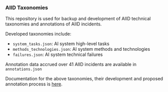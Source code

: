 ### AIID Taxonomies

This repository is used for backup and development of AIID technical taxonomies and annotations of AIID incidents.


Developed taxonomies include:
- `system_tasks.json`: AI system high-level tasks
- `methods_technologies.json`: AI system methods and technologies
- `failures.json`: AI system technical failures

Annotation data accrued over 41 AIID incidents are available in `annotations.json`

Documentation for the above taxonomies, their development and proposed annotation process is [here](https://docs.google.com/document/d/1ap3jHT9hFLILLHrmqjuiG8HArDS6gB9gXMO7TwJwRbI/edit?usp=sharing).
